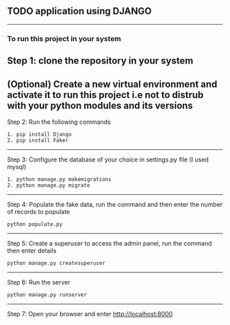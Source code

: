 ## TODO application using DJANGO

---

### To run this project in your system

Step 1: clone the repository in your system
---
(Optional) Create a new virtual environment and activate it to run this project i.e not to distrub with your python modules and its versions
---
Step 2: Run the following commands
```
1. pip install Django
2. pip install Faker
```
---
Step 3: Configure the database of your choice in settings.py file (I used mysql)
```
1. python manage.py makemigrations
2. python manage.py migrate
```
---
Step 4: Populate the fake data, run the command and then enter the number of records to populate
```
python populate.py
````
---
Step 5: Create a superuser to access the admin panel, run the command then enter details
```
python manage.py createsuperuser
```
---
Step 6: Run the server
```
python manage.py runserver
```
---
Step 7: Open your browser and enter [http://localhost:8000](http://localhost:8000)
